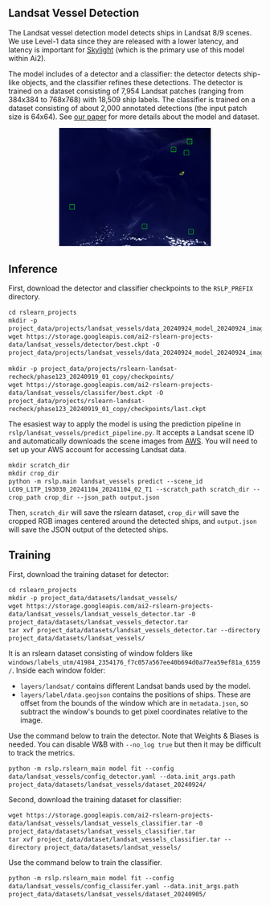 Landsat Vessel Detection
---------------------------

The Landsat vessel detection model detects ships in Landsat 8/9 scenes. We use Level-1 data since they are released with a lower latency, and latency is
important for [Skylight](https://www.skylight.global/) (which is the primary use of
this model within Ai2).

The model includes of a detector and a classifier: the detector detects ship-like objects, and the classifier refines these detections. The detector is trained on a dataset consisting of 7,954 Landsat patches (ranging from 384x384 to 768x768) with 18,509 ship labels. The classifier is trained on a dataset consisting of about 2,000 annotated detections (the input patch size is 64x64). See [our paper](https://arxiv.org/pdf/2312.03207) for more details about the model and dataset.

<div style="text-align: center;">
    <img src="./images/landsat_vessels/prediction.png"
         alt="Image showing a Landsat image with predicted positions of ships from the model overlayed."
         style="max-width: 60%; height: auto; margin: auto;">
</div>


Inference
---------

First, download the detector and classifier checkpoints to the `RSLP_PREFIX` directory.

    cd rslearn_projects
    mkdir -p project_data/projects/landsat_vessels/data_20240924_model_20240924_imagenet_patch512_flip_03/checkpoints/
    wget https://storage.googleapis.com/ai2-rslearn-projects-data/landsat_vessels/detector/best.ckpt -O project_data/projects/landsat_vessels/data_20240924_model_20240924_imagenet_patch512_flip_03/checkpoints/last.ckpt

    mkdir -p project_data/projects/rslearn-landsat-recheck/phase123_20240919_01_copy/checkpoints/
    wget https://storage.googleapis.com/ai2-rslearn-projects-data/landsat_vessels/classifer/best.ckpt -O project_data/projects/rslearn-landsat-recheck/phase123_20240919_01_copy/checkpoints/last.ckpt

The esasiest way to apply the model is using the prediction pipeline in `rslp/landsat_vessels/predict_pipeline.py`. It accepts a Landsat scene ID and automatically downloads the scene images from [AWS](https://aws.amazon.com/marketplace/pp/prodview-ivr4jeq6flk7u#resources). You will need to set up your AWS account for accessing Landsat data.

    mkdir scratch_dir
    mkdir crop_dir
    python -m rslp.main landsat_vessels predict --scene_id LC09_L1TP_193030_20241104_20241104_02_T1 --scratch_path scratch_dir --crop_path crop_dir --json_path output.json

Then, `scratch_dir` will save the rslearn dataset, `crop_dir` will save the cropped RGB images centered around the detected ships, and `output.json` will save the JSON output of the detected ships.


Training
--------

First, download the training dataset for detector:

    cd rslearn_projects
    mkdir -p project_data/datasets/landsat_vessels/
    wget https://storage.googleapis.com/ai2-rslearn-projects-data/landsat_vessels/landsat_vessels_detector.tar -0 project_data/datasets/landsat_vessels_detector.tar
    tar xvf project_data/datasets/landsat_vessels_detector.tar --directory project_data/datasets/landsat_vessels/

It is an rslearn dataset consisting of window folders like `windows/labels_utm/41984_2354176_f7c057a567ee40b694d0a77ea59ef81a_6359/`. Inside each window folder:

- `layers/landsat/` contains different Landsat bands used by the model.
- `layers/label/data.geojson` contains the positions of ships. These are offset from
  the bounds of the window which are in `metadata.json`, so subtract the window's
  bounds to get pixel coordinates relative to the image.

Use the command below to train the detector. Note that Weights & Biases is needed. You can
disable W&B with `--no_log true` but then it may be difficult to track the metrics.

    python -m rslp.rslearn_main model fit --config data/landsat_vessels/config_detector.yaml --data.init_args.path project_data/datasets/landsat_vessels/dataset_20240924/

Second, download the training dataset for classifier:

    wget https://storage.googleapis.com/ai2-rslearn-projects-data/landsat_vessels/landsat_vessels_classifier.tar -0 project_data/datasets/landsat_vessels_classifier.tar
    tar xvf project_data/dataset/landsat_vessels_classifier.tar --directory project_data/datasets/landsat_vessels/

Use the command below to train the classifier.

    python -m rslp.rslearn_main model fit --config data/landsat_vessels/config_classifer.yaml --data.init_args.path project_data/datasets/landsat_vessels/dataset_20240905/
